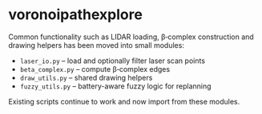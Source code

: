 # voronoipathexplore

Common functionality such as LIDAR loading, β‑complex construction and drawing
helpers has been moved into small modules:

- `laser_io.py` – load and optionally filter laser scan points
- `beta_complex.py` – compute β‑complex edges
- `draw_utils.py` – shared drawing helpers
- `fuzzy_utils.py` – battery-aware fuzzy logic for replanning

Existing scripts continue to work and now import from these modules.
